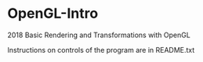# OpenGL-Intro
2018 Basic Rendering and Transformations with OpenGL

Instructions on controls of the program are in README.txt

